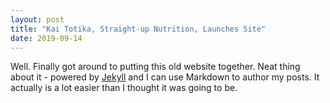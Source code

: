 ```yaml
---
layout: post
title: "Kai Totika, Straight-up Nutrition, Launches Site"
date: 2019-09-14
---
```


Well. Finally got around to putting this old website together. Neat thing about it - powered by [Jekyll](http://jekyllrb.com) and I can use Markdown to author my posts. It actually is a lot easier than I thought it was going to be.
